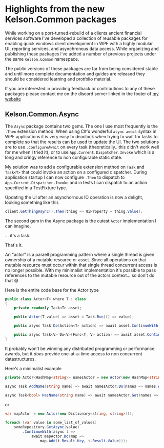 # Highlights from the new Kelson.Common packages

While working on a port-turned-rebuild of a clients ancient financial services software I've developed a collection of reusable packages for enabling quick windows client development in WPF with a highly modular UI, reporting services, and asynchronous data access. While organizing and publishing these packages I've added a number of previous projects under the same `Kelson.Common` namespace.

The public versions of these packages are far from being considered stable and until more complete documentation and guides are released they should be considered learning and protfolio material. 

If you are interested in providing feedback or contributions to any of these packages please contact me on the discord server linked in the footer of [my website](https://www.kelsonball.com)

## Kelson.Common.Async

The `Async` package contains two gems. The one I use most frequently is the `.Then` extension method. When using C#'s wonderful `async await` syntax in WPF applications it is very easy to deadlock when trying to wait for tasks to complete so that the results can be used to update the UI. The two solutions are to use `.ConfigureAwait` on every task (theoretically.. this didn't work well for me when I tried it), or to use `App.Current.Dispatcher.Invoke` which is a long and cringy reference to non configurable static state. 

My solution was to add a configurable extension method on `Task` and `Task<T>` that could invoke an action on a configured dispatcher. During application startup I can now configure `.Then` to dispatch to `App.Current.Dispatcher.Invoke` and in tests I can dispatch to an action specified in a TestFixture type. 

Updating the UI after an asynchornous IO operation is now a delight, looking something like this
```cs
client.GetThingAsync().Then(thing => UiProperty = thing.Value);
```

The second gem in the Async package is the cutest `Actor` implementation I can imagine. 

... it's a task. 

That's it. 

An "actor" is a paraell programming pattern where a single thread is given ownership of a mutable resource or asset. Since all operations on that mutable resource must occur within that single thread concurrent access is no longer possible. With my minimalist implementation it's possible to pass references to the mutable resource out of the actors context... so don't do that 😅

Here is the entire code base for the Actor<T> type

```cs
public class Actor<T> where T : class
{
    private readonly Task<T> asset;

    public Actor(T value) => asset = Task.Run(() => value);    

    public async Task Do(Action<T> action) => await asset.ContinueWith(t => action(t.Result));    

    public async Task<V> Do<V>(Func<T, V> action) => await asset.ContinueWith(t => action(t.Result));
}
```

It probably won't be winning any distributed programming or performance awards, but it *does* provide one-at-a-time access to non concurrent datastructures. 

Here's a minimalist example 

```cs
private Actor<HashMap<string>> namesActor = new Actor(new HashMap<string>());

async Task AddName(string name) => await namesActor.Do(names => names.Add(name));
    
async Task<bool> HasName(string name) => await namesActor.Get(names => names.Contains(name));

```

or

```cs
var mapActor = new Actor(new Dictionary<string, string>());

foreach (var value in some_list_of_values)
    someRepository.GetAsync(value)
        .ContinueWith(async t => 
            await mapActor.Do(map => 
                map.Add(t.Result.Key, t.Result.Value)));

```